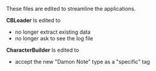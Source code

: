 These files are edited to streamline the applications.

<b>CBLoader</b> Is edited to
- no longer extract existing data
- no longer ask to see the log file

<b>CharacterBuilder</b> Is edited to
- accept the new "Damon Note" type as a "specific" tag


